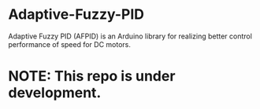 # Adaptive-Fuzzy-PID
Adaptive Fuzzy PID (AFPID) is an Arduino library for realizing better control performance of speed for DC motors.

# NOTE: This repo is under development.
